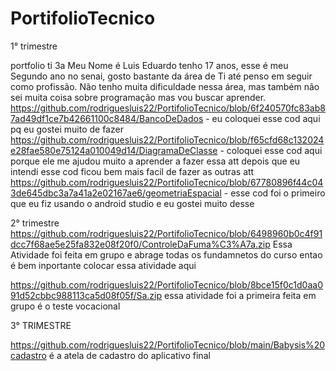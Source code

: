 # PortifolioTecnico
1° trimestre

portfolio ti 3a Meu Nome é Luis Eduardo tenho 17 anos, esse é meu Segundo ano no senai, gosto bastante da área de Ti até penso em seguir como profissão. Não tenho muita dificuldade nessa área, mas também não sei muita coisa sobre programação mas vou buscar aprender. 
https://github.com/rodriguesluis22/PortifolioTecnico/blob/6f240570fc83ab87ad49df1ce7b42661100c8484/BancoDeDados - eu coloquei esse cod aqui pq eu gostei muito de fazer 
https://github.com/rodriguesluis22/PortifolioTecnico/blob/f65cfd68c132024e28fae580e75124a010049d14/DiagramaDeClasse - coloquei esse cod aqui porque ele me ajudou muito a aprender a fazer essa att depois que eu intendi esse cod ficou bem mais facil de fazer as outras att
https://github.com/rodriguesluis22/PortifolioTecnico/blob/67780896f44c043de645dbc3a7a41a2e02167ae6/geometriaEspacial - esse cod foi o primeiro que eu fiz usando o android studio e eu gostei muito desse 

2° trimestre
https://github.com/rodriguesluis22/PortifolioTecnico/blob/6498960b0c4f91dcc7f68ae5e25fa832e08f20f0/ControleDaFuma%C3%A7a.zip Essa Atividade foi feita em grupo e abrage todas os fundamnetos do curso entao é bem inportante colocar essa atividade aqui 

https://github.com/rodriguesluis22/PortifolioTecnico/blob/8bce15f0c1d0aa091d52cbbc988113ca5d08f05f/Sa.zip essa atividade foi a primeira feita em grupo é o teste vocacional 


3° TRIMESTRE 

https://github.com/rodriguesluis22/PortifolioTecnico/blob/main/Babysis%20cadastro  é a atela de cadastro do aplicativo final 
